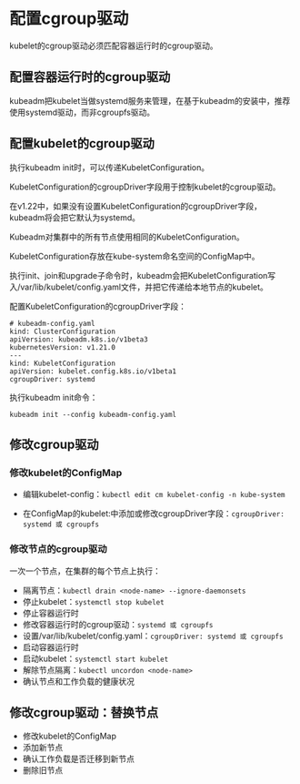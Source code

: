 # 配置cgroup驱动

kubelet的cgroup驱动必须匹配容器运行时的cgroup驱动。

## 配置容器运行时的cgroup驱动

kubeadm把kubelet当做systemd服务来管理，在基于kubeadm的安装中，推荐使用systemd驱动，而非cgroupfs驱动。

## 配置kubelet的cgroup驱动

执行kubeadm init时，可以传递KubeletConfiguration。

KubeletConfiguration的cgroupDriver字段用于控制kubelet的cgroup驱动。

在v1.22中，如果没有设置KubeletConfiguration的cgroupDriver字段，kubeadm将会把它默认为systemd。

Kubeadm对集群中的所有节点使用相同的KubeletConfiguration。

KubeletConfiguration存放在kube-system命名空间的ConfigMap中。

执行init、join和upgrade子命令时，kubeadm会把KubeletConfiguration写入/var/lib/kubelet/config.yaml文件，并把它传递给本地节点的kubelet。

配置KubeletConfiguration的cgroupDriver字段：

```
# kubeadm-config.yaml
kind: ClusterConfiguration
apiVersion: kubeadm.k8s.io/v1beta3
kubernetesVersion: v1.21.0
---
kind: KubeletConfiguration
apiVersion: kubelet.config.k8s.io/v1beta1
cgroupDriver: systemd
```

执行kubeadm init命令：

```
kubeadm init --config kubeadm-config.yaml
```

## 修改cgroup驱动

### 修改kubelet的ConfigMap

+ 编辑kubelet-config：`kubectl edit cm kubelet-config -n kube-system`

+ 在ConfigMap的kubelet:中添加或修改cgroupDriver字段：`cgroupDriver: systemd 或 cgroupfs`

### 修改节点的cgroup驱动

一次一个节点，在集群的每个节点上执行：
+ 隔离节点：`kubectl drain <node-name> --ignore-daemonsets`
+ 停止kubelet：`systemctl stop kubelet`
+ 停止容器运行时
+ 修改容器运行时的cgroup驱动：`systemd 或 cgroupfs`
+ 设置/var/lib/kubelet/config.yaml：`cgroupDriver: systemd 或 cgroupfs`
+ 启动容器运行时
+ 启动kubelet：`systemctl start kubelet`
+ 解除节点隔离：`kubectl uncordon <node-name>`
+ 确认节点和工作负载的健康状况

## 修改cgroup驱动：替换节点

+ 修改kubelet的ConfigMap
+ 添加新节点
+ 确认工作负载是否迁移到新节点
+ 删除旧节点





